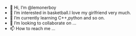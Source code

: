 - 👋 Hi, I’m @lemonerboy
- 👀 I’m interested in basketball.I love my girlfriend very much.
- 🌱 I’m currently learning C++,python and so on.
- 💞️ I’m looking to collaborate on ...
- 📫 How to reach me ...

<!---
lemonerboy/lemonerboy is a ✨ special ✨ repository because its `README.md` (this file) appears on your GitHub profile.
You can click the Preview link to take a look at your changes.
--->
